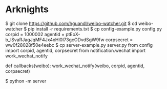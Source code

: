 # Arknights
$ git clone https://github.com/hguandl/weibo-watcher.git
$ cd weibo-watcher
$ pip install -r requirements.txt
$ cp config-example.py config.py
corpid = 1000002
agentid = ptEoX-b_lSvaRJagJqMF4Jx4xHl0I73gcODvdSgW9fw
corpsecret = ww0f28028f50e4eebc
$ cp server-example.py server.py
from config import corpid, agentid, corpsecret
from notification.wechat import work_wechat_notify

def callbacks(weibo):
  work_wechat_notify(weibo, corpid, agentid, corpsecret)

$ python -m server
